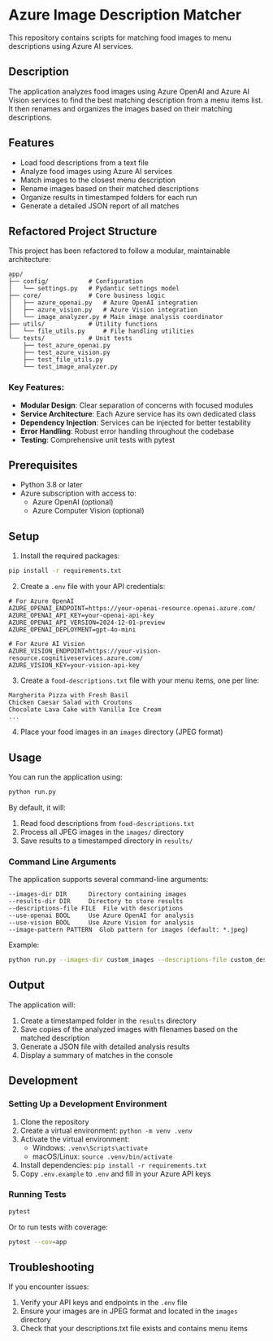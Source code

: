 # Azure Image Description Matcher

This repository contains scripts for matching food images to menu descriptions using Azure AI services.

## Description

The application analyzes food images using Azure OpenAI and Azure AI Vision services to find the best matching description from a menu items list. It then renames and organizes the images based on their matching descriptions.

## Features

- Load food descriptions from a text file
- Analyze food images using Azure AI services
- Match images to the closest menu description
- Rename images based on their matched descriptions
- Organize results in timestamped folders for each run
- Generate a detailed JSON report of all matches

## Refactored Project Structure

This project has been refactored to follow a modular, maintainable architecture:

```
app/
├── config/           # Configuration
│   └── settings.py   # Pydantic settings model
├── core/             # Core business logic
│   ├── azure_openai.py   # Azure OpenAI integration
│   ├── azure_vision.py   # Azure Vision integration
│   └── image_analyzer.py # Main image analysis coordinator
├── utils/            # Utility functions
│   └── file_utils.py     # File handling utilities
└── tests/            # Unit tests
    ├── test_azure_openai.py
    ├── test_azure_vision.py
    ├── test_file_utils.py
    └── test_image_analyzer.py
```

### Key Features:

* **Modular Design**: Clear separation of concerns with focused modules
* **Service Architecture**: Each Azure service has its own dedicated class
* **Dependency Injection**: Services can be injected for better testability 
* **Error Handling**: Robust error handling throughout the codebase
* **Testing**: Comprehensive unit tests with pytest

## Prerequisites

- Python 3.8 or later
- Azure subscription with access to:
  - Azure OpenAI (optional)
  - Azure Computer Vision (optional)

## Setup

1. Install the required packages:

```bash
pip install -r requirements.txt
```

2. Create a `.env` file with your API credentials:

```
# For Azure OpenAI
AZURE_OPENAI_ENDPOINT=https://your-openai-resource.openai.azure.com/
AZURE_OPENAI_API_KEY=your-openai-api-key
AZURE_OPENAI_API_VERSION=2024-12-01-preview
AZURE_OPENAI_DEPLOYMENT=gpt-4o-mini

# For Azure AI Vision
AZURE_VISION_ENDPOINT=https://your-vision-resource.cognitiveservices.azure.com/
AZURE_VISION_KEY=your-vision-api-key
```

3. Create a `food-descriptions.txt` file with your menu items, one per line:

```
Margherita Pizza with Fresh Basil
Chicken Caesar Salad with Croutons
Chocolate Lava Cake with Vanilla Ice Cream
...
```

4. Place your food images in an `images` directory (JPEG format)

## Usage

You can run the application using:

```bash
python run.py
```

By default, it will:
1. Read food descriptions from `food-descriptions.txt`
2. Process all JPEG images in the `images/` directory
3. Save results to a timestamped directory in `results/`

### Command Line Arguments

The application supports several command-line arguments:

```
--images-dir DIR      Directory containing images
--results-dir DIR     Directory to store results
--descriptions-file FILE  File with descriptions
--use-openai BOOL     Use Azure OpenAI for analysis
--use-vision BOOL     Use Azure Vision for analysis
--image-pattern PATTERN  Glob pattern for images (default: *.jpeg)
```

Example:
```bash
python run.py --images-dir custom_images --descriptions-file custom_descriptions.txt
```

## Output

The application will:

1. Create a timestamped folder in the `results` directory
2. Save copies of the analyzed images with filenames based on the matched description
3. Generate a JSON file with detailed analysis results
4. Display a summary of matches in the console

## Development

### Setting Up a Development Environment

1. Clone the repository
2. Create a virtual environment: `python -m venv .venv`
3. Activate the virtual environment:
   - Windows: `.venv\Scripts\activate`
   - macOS/Linux: `source .venv/bin/activate`
4. Install dependencies: `pip install -r requirements.txt`
5. Copy `.env.example` to `.env` and fill in your Azure API keys

### Running Tests

```bash
pytest
```

Or to run tests with coverage:

```bash
pytest --cov=app
```

## Troubleshooting

If you encounter issues:

1. Verify your API keys and endpoints in the `.env` file
2. Ensure your images are in JPEG format and located in the `images` directory
3. Check that your descriptions.txt file exists and contains menu items 